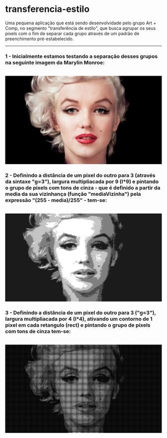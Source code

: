 # transferencia-estilo
 Uma pequena aplicação que está sendo desenvolvidade pelo grupo Art + Comp, no segmento "transferência de estilo", que busca agrupar os seus pixels com o fim de separar cada grupo através de um padrão de preenchimento pré-estabelecido. 

<hr />

<h3> 1 - Inicialmente estamos testando a separação desses grupos na <strong>seguinte imagem</strong> da Marylin Monroe:  </h3>
<Br />

<img src="https://github.com/MarcosPatrickExe/transferencia-estilo/blob/main/algoritmo%20modificado/mary.jpg" alt="marylin monroe" />

<Br />

<h3> 2 - Definindo a distância de um pixel do outro para 3 (através da sintaxe "g=3"), largura multipliacada por 9 (l*9) e pintando o grupo de pixels com tons de cinza - que é definido a partir da media da sua vizinhança (função "mediaVizinha") pela expressão "(255 - media)/255" - tem-se: </h3>
<Br />

<img src="https://github.com/MarcosPatrickExe/transferencia-estilo/blob/main/resultados/modelo%201.png" alt="marylin monroe" />


<h3> 3 - Definindo a distância de um pixel do outro para 3 ("g=3"), largura multipliacada por 4 (l*4), ativando um contorno de 1 pixel em cada retangulo (rect) e pintando o grupo de pixels com tons de cinza tem-se: </h3>
<Br />

<img src="https://github.com/MarcosPatrickExe/transferencia-estilo/blob/main/resultados/modelo%203.png" alt="marylin monroe" />

